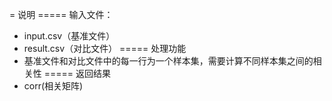 = 说明
===== 输入文件：
* input.csv（基准文件）
* result.csv（对比文件）
===== 处理功能
* 基准文件和对比文件中的每一行为一个样本集，需要计算不同样本集之间的相关性
===== 返回结果
* corr(相关矩阵)